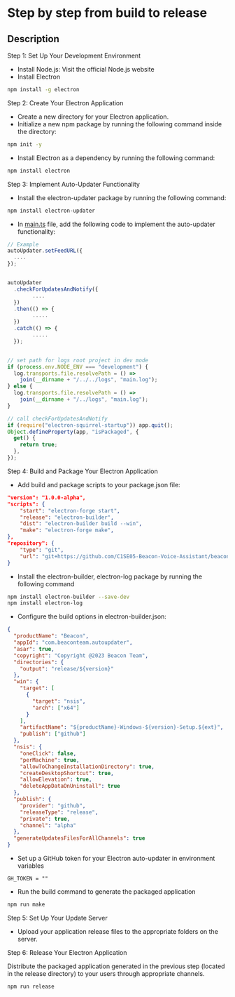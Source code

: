 # Step by step from build to release

## Description

Step 1: Set Up Your Development Environment

- Install Node.js: Visit the official Node.js website
- Install Electron

```bash
npm install -g electron
```

Step 2: Create Your Electron Application

- Create a new directory for your Electron application.
- Initialize a new npm package by running the following command inside the directory:

```bash
npm init -y
```

- Install Electron as a dependency by running the following command:

```bash
npm install electron
```

Step 3: Implement Auto-Updater Functionality

- Install the electron-updater package by running the following command:

```bash
npm install electron-updater
```

- In [main.ts](./src/main.ts) file, add the following code to implement the auto-updater functionality:

```js
// Example
autoUpdater.setFeedURL({
  ....
});


autoUpdater
  .checkForUpdatesAndNotify({
        ....
  })
  .then(() => {
        .....
  })
  .catch(() => {
        .....
  });


// set path for logs root project in dev mode
if (process.env.NODE_ENV === "development") {
  log.transports.file.resolvePath = () =>
    join(__dirname + "/../../logs", "main.log");
} else {
  log.transports.file.resolvePath = () =>
    join(__dirname + "/../logs", "main.log");
}

// call checkForUpdatesAndNotify
if (require("electron-squirrel-startup")) app.quit();
Object.defineProperty(app, "isPackaged", {
  get() {
    return true;
  },
});
```

Step 4: Build and Package Your Electron Application

- Add build and package scripts to your package.json file:

```json
"version": "1.0.0-alpha",
"scripts": {
    "start": "electron-forge start",
    "release": "electron-builder",
    "dist": "electron-builder build --win",
    "make": "electron-forge make",
},
"repository": {
    "type": "git",
    "url": "git+https://github.com/C1SE05-Beacon-Voice-Assistant/beacon-desktop-electron.git"
}
```

- Install the electron-builder, electron-log package by running the following command

```bash
npm install electron-builder --save-dev
npm install electron-log
```

- Configure the build options in electron-builder.json:

```json
{
  "productName": "Beacon",
  "appId": "com.beaconteam.autoupdater",
  "asar": true,
  "copyright": "Copyright @2023 Beacon Team",
  "directories": {
    "output": "release/${version}"
  },
  "win": {
    "target": [
      {
        "target": "nsis",
        "arch": ["x64"]
      }
    ],
    "artifactName": "${productName}-Windows-${version}-Setup.${ext}",
    "publish": ["github"]
  },
  "nsis": {
    "oneClick": false,
    "perMachine": true,
    "allowToChangeInstallationDirectory": true,
    "createDesktopShortcut": true,
    "allowElevation": true,
    "deleteAppDataOnUninstall": true
  },
  "publish": {
    "provider": "github",
    "releaseType": "release",
    "private": true,
    "channel": "alpha"
  },
  "generateUpdatesFilesForAllChannels": true
}
```

- Set up a GitHub token for your Electron auto-updater in environment variables

```text
GH_TOKEN = ""
```

- Run the build command to generate the packaged application

```bash
npm run make
```

Step 5: Set Up Your Update Server

- Upload your application release files to the appropriate folders on the server.

Step 6: Release Your Electron Application

Distribute the packaged application generated in the previous step (located in the release directory) to your users through appropriate channels.

```bash
npm run release
```
